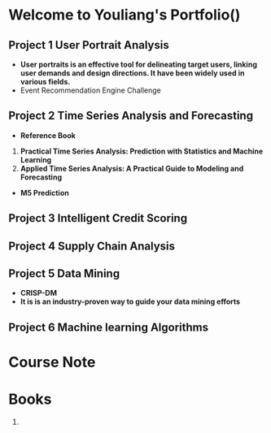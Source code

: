 # Welcome to Youliang's Portfolio()


## Project 1 User Portrait Analysis
+ **User portraits is an effective tool for delineating target users, linking user demands and design directions. It  have been widely used in various fields.**
+ Event Recommendation Engine Challenge

## Project 2 Time Series Analysis and Forecasting
+ **Reference Book**
1. **Practical Time Series Analysis: Prediction with Statistics and Machine Learning**
2. **Applied Time Series Analysis: A Practical Guide to Modeling and Forecasting**

+ **M5 Prediction**

## Project 3 Intelligent Credit Scoring

## Project 4 Supply Chain Analysis

## Project 5 Data Mining 
+ **CRISP-DM**
+ **It is is an industry-proven way to guide your data mining efforts**

## Project 6 Machine learning Algorithms




# Course Note

# Books 
1.
